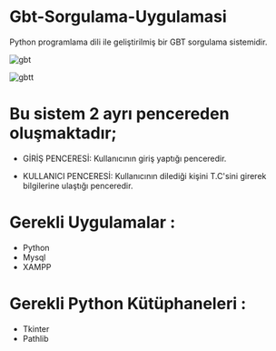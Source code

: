 # Gbt-Sorgulama-Uygulamasi
Python programlama dili ile geliştirilmiş bir GBT sorgulama sistemidir.


![gbt](https://github.com/yemresener/Araba-Kiralama-Uygulamasi/assets/169056684/d7b2e2ae-4e1b-4774-9bfc-7b88808dec9c)


![gbtt](https://github.com/yemresener/Araba-Kiralama-Uygulamasi/assets/169056684/7d292c33-8663-439a-8fff-7c9682be11e5)



# Bu sistem 2 ayrı pencereden oluşmaktadır;

* GİRİŞ PENCERESİ: Kullanıcının giriş yaptığı penceredir.


* KULLANICI PENCERESİ: Kullanıcının dilediği kişini T.C'sini girerek bilgilerine ulaştığı penceredir.


# Gerekli Uygulamalar :
* Python
* Mysql
* XAMPP

# Gerekli Python Kütüphaneleri :

* Tkinter
* Pathlib
